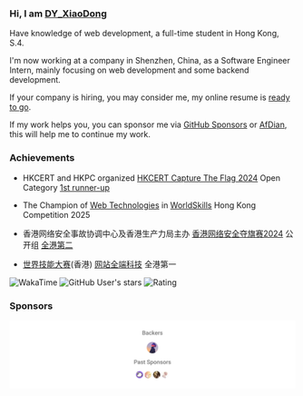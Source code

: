### Hi, I am [DY_XiaoDong](https://xiaodong.moe/)

Have knowledge of web development, a full-time student in Hong Kong, S.4.

I'm now working at a company in Shenzhen, China, as a Software Engineer Intern, mainly focusing on web development and some backend development.

If your company is hiring, you may consider me, my online resume is [ready to go](https://resume.xiaodong.moe/).

If my work helps you, you can sponsor me via [GitHub Sponsors](https://github.com/sponsors/xiaodong2008) or [AfDian](https://afdian.com/a/xiaodong2008), this will help me to continue my work.

### Achievements

- HKCERT and HKPC organized [HKCERT Capture The Flag 2024](https://www.hkcert.org/event/capture-the-flag-challenge-2024) Open Category [1st runner-up](https://cse.hkust.edu.hk/News/CTF2024/)
<!-- - WorldSkills Hong Kong Competition 2025 Web Technologies -->
- The Champion of [Web Technologies](https://worldskills.org/skills/id/127/) in [WorldSkills](https://en.wikipedia.org/wiki/WorldSkills) Hong Kong Competition 2025
 
- 香港网络安全事故协调中心及香港生产力局主办 [香港网络安全夺旗赛2024](https://www.hkcert.org/event/capture-the-flag-challenge-2024) 公开组 [全港第二](https://cse.hkust.edu.hk/News/CTF2024/)
- [世界技能大赛](https://en.wikipedia.org/wiki/WorldSkills)(香港) [网站全端科技](https://worldskills.org/skills/id/127/) 全港第一


![WakaTime](https://img.shields.io/badge/dynamic/json?url=https%3A%2F%2Fwakatime.com%2Fshare%2F%4071e4a596-f0b4-4537-adba-df261d3a071e%2F45f0e165-3559-4127-ba09-77915aa906aa.json&query=%24.data.grand_total.human_readable_total_including_other_language&logo=wakatime&style=flat-square&cacheSeconds=60&label=WakaTime)
![GitHub User's stars](https://img.shields.io/github/stars/xiaodong2008?affiliations=OWNER%2CORGANIZATION_MEMBER&style=flat-square&logo=github&label=Stars&color=yellow&cacheSeconds=60)
![Rating](https://img.shields.io/badge/GitRoll%20Rating-S-yellow?style=flat-square&logo=githubcopilot)

<!-- ![GitHub Stat](https://stats.xiaodong.moe/api?username=xiaodong2008&show=prs_merged_percentage&show_icons=true&theme=transparent&hide=contribs,stars&hide_border=true&include_all_commits=true&custom_title=GitHub%20Stats&cache_seconds=43200) -->

### Sponsors

<p align="center">
    <img src="https://raw.githubusercontent.com/xiaodong2008/sponsors/main/sponsors.wide.svg" />
</p>
